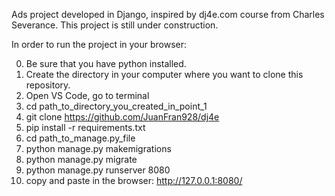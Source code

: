 Ads project developed in Django, inspired by dj4e.com course from Charles Severance.
This project is still under construction.

In order to run the project in your browser:

0) Be sure that you have python installed.
1) Create the directory in your computer where you want to clone this repository.
2) Open VS Code, go to terminal
3) cd path_to_directory_you_created_in_point_1
4) git clone https://github.com/JuanFran928/dj4e
5) pip install -r requirements.txt 
6) cd path_to_manage.py_file 
7) python manage.py makemigrations
8) python manage.py migrate
9) python manage.py runserver 8080
10) copy and paste in the browser: http://127.0.0.1:8080/
